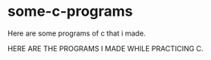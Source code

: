 # some-c-programs
Here are some programs of c that i made.


HERE ARE THE PROGRAMS I MADE WHILE PRACTICING C.
